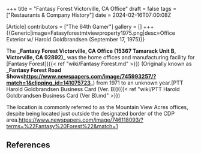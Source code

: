 +++
title = "Fantasy Forest Victorville, CA Office"
draft = false
tags = ["Restaurants & Company History"]
date = 2024-02-16T07:00:08Z

[Article]
contributors = ["The 64th Gamer"]
gallery = []
+++
{{Generic|image=Fatasyforestmtviewproperty1975.png|desc=Office Exterior w/ Harold Goldbrandsen (September 17, 1975)}}

The **_Fantasy Forest Victorville, CA Office (15367 Tamarack Unit B, Victorville, CA 92892)**_ was the home offices and manufacturing facility for [Fantasy Forest]({{< ref "wiki/Fantasy Forest.md" >}}) (Originally known as **_Fantasy Forest Road Shows<ref>https://www.newspapers.com/image/745993257/?match=1&clipping_id=141075723</ref>**_) from 1971 to an unknown year.<ref>[PTT Harold Goldbrandsen Business Card (Ver. B)]({{< ref "wiki/PTT Harold Goldbrandsen Business Card (Ver B).md" >}})</ref>

The location is commonly referred to as the Mountain View Acres offices, despite being located just outside the designated border of the CDP area.<ref name=':0'>https://www.newspapers.com/image/746118093/?terms=%22Fantasy%20Forest%22&match=1</ref>

## References ##